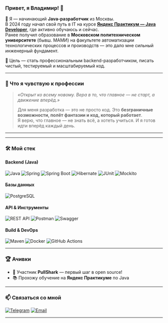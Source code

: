 ### Привет, я Владимир! 👋

🌱 Я — начинающий **Java-разработчик** из Москвы.  
В 2024 году начал свой путь в IT на курсе **[Яндекс Практикум — Java Developer](https://praktikum.yandex.ru/)**, где активно обучаюсь и сейчас.  
Ранее получил образование в **Московском политехническом университете** (бывш. МАМИ) на факультете автоматизации технологических процессов и производств — это дало мне сильный инженерный фундамент.

🚀 Цель — стать профессиональным backend-разработчиком, писать чистый, тестируемый и масштабируемый код.

---

### 💬 Что я чувствую к профессии

> *«Открыт ко всему новому. Вера в то, что главное — не старт, а движение вперёд.»*  
>  
> Для меня разработка — это не просто код. Это **безграничные возможности, полёт фантазии и код, который работает**.  
> Я верю, что главное — не знать всё, а хотеть учиться. И я готов идти вперёд каждый день.

---

---

### 🛠️ Мой стек

#### Backend (Java)
![Java](https://img.shields.io/badge/-Java-ED8B00?logo=java&logoColor=white)
![Spring](https://img.shields.io/badge/-Spring-6DB33F?logo=spring&logoColor=white)
![Spring Boot](https://img.shields.io/badge/-Spring%20Boot-6DB33F?logo=spring&logoColor=white)
![Hibernate](https://img.shields.io/badge/-Hibernate-59B3C2?logo=hibernate&logoColor=white)
![JUnit](https://img.shields.io/badge/-JUnit-E42341?logo=junit&logoColor=white)
![Mockito](https://img.shields.io/badge/-Mockito-C91D2F?logo=mockito&logoColor=white)

#### Базы данных
![PostgreSQL](https://img.shields.io/badge/-PostgreSQL-316192?logo=postgresql&logoColor=white)

#### API & Инструменты
![REST API](https://img.shields.io/badge/-REST%20API-000000?logo=fastapi&logoColor=white)
![Postman](https://img.shields.io/badge/-Postman-FF6C37?logo=postman&logoColor=white)
![Swagger](https://img.shields.io/badge/-Swagger-85EA2D?logo=swagger&logoColor=black)

#### Build & DevOps
![Maven](https://img.shields.io/badge/-Maven-C71A36?logo=apache-maven&logoColor=white)
![Docker](https://img.shields.io/badge/-Docker-2496ED?logo=docker&logoColor=white)
![GitHub Actions](https://img.shields.io/badge/-GitHub%20Actions-2088FF?logo=github-actions&logoColor=white)

---

### 🏆 Ачивки

- 🦈 Участник **PullShark** — первый шаг в open source!
- 📚 Прохожу обучение на **Яндекс Практикуме** по Java

---

### 📫 Связаться со мной

[![Telegram](https://img.shields.io/badge/-Telegram-26A5E4?logo=telegram&logoColor=white)](https://t.me/Vockoff90)
[![Email](https://img.shields.io/badge/-Email-C23921?logo=gmail&logoColor=white)](mailto:Volckoff90@yandex.ru)

---

